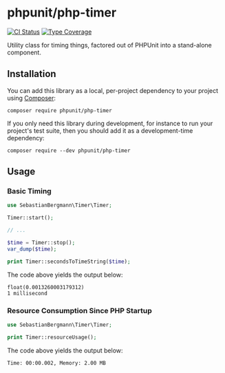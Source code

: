 # phpunit/php-timer

[![CI Status](https://github.com/sebastianbergmann/php-timer/workflows/CI/badge.svg)](https://github.com/sebastianbergmann/php-timer/actions)
[![Type Coverage](https://shepherd.dev/github/sebastianbergmann/php-timer/coverage.svg)](https://shepherd.dev/github/sebastianbergmann/php-timer)

Utility class for timing things, factored out of PHPUnit into a stand-alone component.

## Installation

You can add this library as a local, per-project dependency to your project using [Composer](https://getcomposer.org/):

```
composer require phpunit/php-timer
```

If you only need this library during development, for instance to run your project's test suite, then you should add it as a development-time dependency:

```
composer require --dev phpunit/php-timer
```

## Usage

### Basic Timing

```php
use SebastianBergmann\Timer\Timer;

Timer::start();

// ...

$time = Timer::stop();
var_dump($time);

print Timer::secondsToTimeString($time);
```

The code above yields the output below:

```
float(0.0013260003179312)
1 millisecond
```

### Resource Consumption Since PHP Startup

```php
use SebastianBergmann\Timer\Timer;

print Timer::resourceUsage();
```

The code above yields the output below:

```
Time: 00:00.002, Memory: 2.00 MB
```
